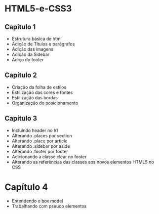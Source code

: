 # HTML5-e-CSS3
## Capitulo 1
 - Estrutura básica de html
 - Adição de Títulos e parágrafos
 - Adição das imagens
 - Adição da Sidebar
 - Adiço do footer
## Capítulo 2
 - Criação da folha de estilos
 - Estilização das cores e fontes
 - Estilização das bordas
 - Organização do posicionamento
## Capítulo 3
 - Incluindo header no h1
 - Alterando .places por section
 - Alterando .place por article
 - Alterando .sidebar por aside
 - Alterando .footer por footer
 - Adicionando a classe clear no footer
 - Alterando as referências das classes aos novos elementos HTML5 no CSS
 # Capítulo 4
  - Entendendo o box model
  - Trabalhando com pseudo elementos